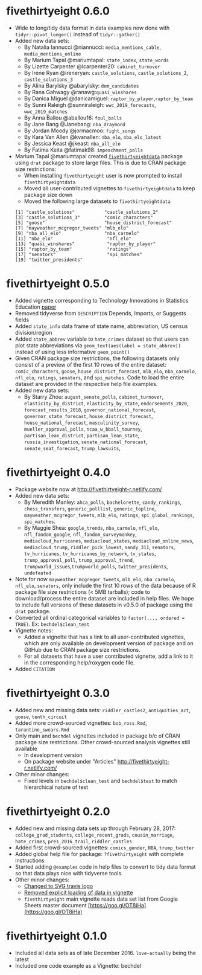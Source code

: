 # fivethirtyeight 0.6.0

* Wide to long/tidy data format in data examples now done with
`tidyr::pivot_longer()` instead of `tidyr::gather()`
* Added new data sets:
    + By Natalia Iannucci @niannucci: `media_mentions_cable`, `media_mentions_online`
    + By Marium Tapal @mariumtapal: `state_index`, `state_words`
    + By Lizette Carpenter @lcarpenter20: `cabinet_turnover`
    + By Irene Ryan @ireneryan: `castle_solutions`, `castle_solutions_2`, `castle_solutions_3`
    + By Alina Barylsky @abarylsky: `dem_candidates`
    + By Rana Gahwagy @ranawg:`quasi_winshares`
    + By Danica Miguel @danicamiguel: `raptor_by_player`,`raptor_by_team`
    + By Sunni Raleigh @sunniraleigh: `wwc_2019_forecasts`, `wwc_2019_matches`
    + By Anna Ballou @aballou16: `foul_balls` 
    + By Jane Bang @Janebang: `nba_draymond`
    + By Jordan Moody @jormacmoo: `fight_songs`
    + By Kara Van Allen @kvanallen: `nba_elo`, `nba_elo_latest`
    + By Jessica Keast @jkeast: `nba_all_elo`
    + By Fatima Keita @fatimak98: `impeachment_polls`
* Marium Tapal @mariumtapal created
[`fivethirtyeightdata`](https://github.com/fivethirtyeightdata) package using
`drat` package to store large files. This is due to CRAN package size
restrictions:
    + When installing `fivethirtyeight` user is now prompted to install
    `fivethirtyeightdata`
    + Moved all user-contributed vignettes to `fivethirtyeightdata` to keep
    package size down
    + Moved the following large datasets to `fivethirtyeightdata`  
    ```
    [1] "castle_solutions"           "castle_solutions_2"
    [3] "castle_solutions_3"         "comic_characters"
    [5] "goose"                      "house_district_forecast"
    [7] "mayweather_mcgregor_tweets" "mlb_elo"
    [9] "nba_all_elo"                "nba_carmelo"
    [11] "nba_elo"                    "nfl_elo"
    [13] "quasi_winshares"            "raptor_by_player"
    [15] "raptor_by_team"             "ratings"
    [17] "senators"                   "spi_matches"
    [19] "twitter_presidents"
    ```



# fivethirtyeight 0.5.0

* Added vignette corresponding to Technology Innovations in Statistics Education [paper](https://escholarship.org/uc/item/0rx1231m#main)
* Removed tidyverse from `DESCRIPTION` Depends, Imports, or Suggests fields
* Added `state_info` data frame of state name, abbreviation, US census division/region
* Added `state_abbrev` variable to `hate_crimes` dataset so that 
users can plot state abbreviations via `geom_text(aes(label = state_abbrev))`
instead of using less informative `geom_point()`
* Given CRAN package size restrictions, the following datasets only consist of a preview of the first 10 rows of the entire dataset: `comic_characters`, `goose`, `house_district_forecast`, `mlb_elo`, `nba_carmelo`, `nfl_elo`, `ratings`, `senators`, and `spi_matches`. Code to load the entire dataset are provided in the respective help file examples.
* Added new data sets:
    + By Starry Zhou: `august_senate_polls`, `cabinet_turnover`, 
    `elasticity_by_district`, `elasticity_by_state`, `endorsements_2020`, 
    `forecast_results_2018`, `governor_national_forecast`, `governor_state_forecast`,
    `house_district_forecast`, `house_national_forecast`, `masculinity_survey`, 
    `mueller_approval_polls`, `ncaa_w_bball_tourney`, `partisan_lean_district`, 
    `partisan_lean_state`, `russia_investigation`, `senate_national_forecast`, 
    `senate_seat_forecast`, `trump_lawsuits`, 
    
    

# fivethirtyeight 0.4.0

* Package website now at <http://fivethirtyeight-r.netlify.com/>
* Added new data sets:
    + By Meredith Manley: `ahca_polls`, `bachelorette`, `candy_rankings`, 
    `chess_transfers`, `generic_polllist`, `generic_topline`, 
    `mayweather_mcgregor_tweets`, `mlb_elo`, `ratings`, `spi_global_rankings`, 
    `spi_matches`.
    + By Maggie Shea: `google_trends`, `nba_carmelo`, `nfl_elo`,
    `nfl_fandom_google`, `nfl_fandom_surveymonkey`, `mediacloud_hurricanes`,
    `mediacloud_states`, `mediacloud_online_news`, `mediacloud_trump`,
    `riddler_pick_lowest`, `sandy_311`, `senators`, `tv_hurricanes`,
    `tv_hurricanes_by_network`, `tv_states`, `trump_approval_poll`,
    `trump_approval_trend`, `trumpworld_issues`,`trumpworld_polls`,
    `twitter_presidents`, `undefeated`
* Note for now `mayweather_mcgregor_tweets`, `mlb_elo`, `nba_carmelo`,
`nfl_elo`, `senators`, only include the first 10 rows of the data because of R
package file size restrictions (< 5MB tarballs); code to download/process the
entire dataset are included in help files. We hope to include full versions of
these datasets in v0.5.0 of package using the `drat` package.
* Converted all ordinal categorical variables to `factor(..., ordered = TRUE)`.
Ex: `bechdel$clean_test`
* Vignette notes:
    + Added a vignette that has a link to all user-contributed vignettes, which 
    are only available on development version of package and on GitHub due to 
    CRAN package size restrictions.
    + For all datasets that have a user contributed vignette, add a link to it 
    in the corresponding help/roxygen code file.
* Added `CITATION`



# fivethirtyeight 0.3.0

* Added new and missing data sets: `riddler_castles2`, `antiquities_act`, `goose`,
`tenth_circuit`
* Added more crowd-sourced vignettes: `bob_ross.Rmd`, `tarantino_swears.Rmd`
* Only main and `bechdel` vignettes included in package b/c of CRAN package size
restrictions. Other crowd-sourced analysis vignettes still available
    + In development version
    + On package website under "Articles" <http://fivethirtyeight-r.netlify.com/>
* Other minor changes:
    + Fixed levels in `bechdel$clean_test` and `bechdel$test` to match
    hierarchical nature of test



# fivethirtyeight 0.2.0

* Added new and missing data sets up through February 28, 2017: 
`college_grad_students`, `college_recent_grads`, `cousin_marriage`, 
`hate_crimes`, `pres_2016_trail`, `riddler_castles`
* Added first crowd-sourced vignettes: `comics_gender`, `NBA`, `trump_twitter`
* Added global help file for package: `?fivethirtyeight` with complete instructions
* Started adding `@examples` code in help files to convert to tidy data format
so that data plays nice with tidyverse tools.
* Other minor changes:
    + [Changed to SVG travis logo](https://github.com/rudeboybert/fivethirtyeight/pull/1)
    + [Removed explicit loading of data in vignette](https://github.com/rudeboybert/fivethirtyeight/pull/2)
    + `fivethirtyeight` main vignette reads data set list from Google Sheets
    master document [https://goo.gl/OT8iHa](https://goo.gl/OT8iHa)



# fivethirtyeight 0.1.0

* Included all data sets as of late December 2016. `love-actually` being the latest
* Included one code example as a Vignette: bechdel
